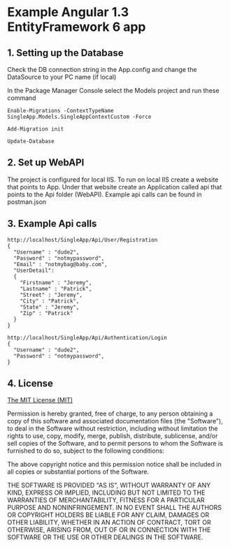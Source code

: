 # Example Angular 1.3 EntityFramework 6 app
## 1. Setting up the Database

Check the DB connection string in the App.config and change the DataSource to your PC name (if local)
 
In the Package Manager Console select the Models project and run these command

	Enable-Migrations -ContextTypeName SingleApp.Models.SingleAppContextCustom -Force

	Add-Migration init

	Update-Database

## 2. Set up WebAPI

The project is configured for local IIS. To run on local IIS create a website that points to App. Under that website create an Application called api that points to the Api folder (WebAPI). Example api calls can be found in postman.json 


## 3. Example Api calls

	http://localhost/SingleApp/Api/User/Registration
	{
	  "Username" : "dude2", 
	  "Password" : "notmypassword", 
	  "Email" : "notmybag@baby.com",
	  "UserDetail": 
	  {
		"Firstname" : "Jeremy", 
		"Lastname" : "Patrick",
		"Street" : "Jeremy", 
		"City" : "Patrick",
		"State" : "Jeremy", 
		"Zip" : "Patrick"
	  }
	}
	
	http://localhost/SingleApp/Api/Authentication/Login
	{
	  "Username" : "dude2", 
	  "Password" : "notmypassword", 
	}
	
## 4. License

[The MIT License (MIT)](http://www.opensource.org/licenses/mit-license.html)

Permission is hereby granted, free of charge, to any person obtaining a copy
of this software and associated documentation files (the "Software"), to deal
in the Software without restriction, including without limitation the rights
to use, copy, modify, merge, publish, distribute, sublicense, and/or sell
copies of the Software, and to permit persons to whom the Software is
furnished to do so, subject to the following conditions:

The above copyright notice and this permission notice shall be included in
all copies or substantial portions of the Software.

THE SOFTWARE IS PROVIDED "AS IS", WITHOUT WARRANTY OF ANY KIND, EXPRESS OR
IMPLIED, INCLUDING BUT NOT LIMITED TO THE WARRANTIES OF MERCHANTABILITY,
FITNESS FOR A PARTICULAR PURPOSE AND NONINFRINGEMENT. IN NO EVENT SHALL THE
AUTHORS OR COPYRIGHT HOLDERS BE LIABLE FOR ANY CLAIM, DAMAGES OR OTHER
LIABILITY, WHETHER IN AN ACTION OF CONTRACT, TORT OR OTHERWISE, ARISING FROM,
OUT OF OR IN CONNECTION WITH THE SOFTWARE OR THE USE OR OTHER DEALINGS IN
THE SOFTWARE.